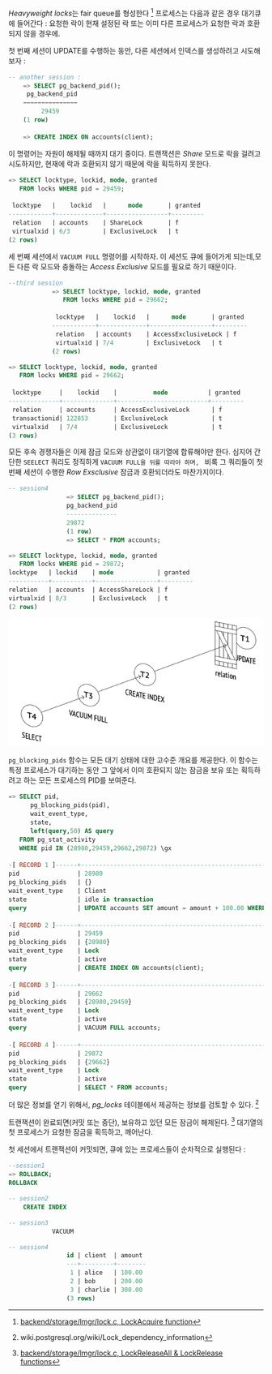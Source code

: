
*Heavyweight locks*는 fair queue를 형성한다 [^1] 프로세스는 다음과 같은 경우 대기큐에 들어간다 : 요청한 락이 현재 설정된 락 또는 이미 다른 프로세스가 요청한 락과 호환되지 않을 경우에.

첫 번째 세션이 UPDATE를 수행하는 동안, 다른 세션에서 인덱스를 생성하려고 시도해보자 : 

```sql
-- another session : 
	=> SELECT pg_backend_pid();
	 pg_backend_pid 
	−−−−−−−−−−−−−−−
	     29459
	(1 row)
	
	=> CREATE INDEX ON accounts(client);
```

이 명령어는 자원이 해제될 때까지 대기 중이다. 트랜잭션은 *Share* 모드로 락을 걸려고 시도하지만, 현재에 락과 호환되지 않기 때문에 락을 획득하지 못한다.


```sql
=> SELECT locktype, lockid, mode, granted
   FROM locks WHERE pid = 29459;

 locktype   |    lockid   |      mode       | granted
------------+-------------+-----------------+---------
 relation   | accounts    | ShareLock       | f
 virtualxid | 6/3         | ExclusiveLock   | t
(2 rows)
```

세 번째 세션에서 `VACUUM FULL` 명령어를 시작하자. 이 세션도 큐에 들어가게 되는데,모든 다른 락 모드와 충돌하는  *Access Exclusive* 모드를 필요로 하기 때문이다.

```sql
--third session
			=> SELECT locktype, lockid, mode, granted
			   FROM locks WHERE pid = 29662;
			
			 locktype   |    lockid   |      mode       | granted
			------------+-------------+-----------------+---------
			 relation   | accounts    | AccessExclusiveLock | f
			 virtualxid | 7/4         | ExclusiveLock   | t
			(2 rows)
```

```sql
=> SELECT locktype, lockid, mode, granted
   FROM locks WHERE pid = 29662;

 locktype     |    lockid    |          mode           | granted
--------------+--------------+-------------------------+---------
 relation     | accounts     | AccessExclusiveLock      | f
 transactionid| 122853       | ExclusiveLock            | t
 virtualxid   | 7/4          | ExclusiveLock            | t
(3 rows)
```

모든 후속 경쟁자들은 이제 잠금 모드와 상관없이 대기열에 합류해야만 한다. 심지어 간단한 `SEELECT` 쿼리도  정직하게 `VACUUM FULL을 뒤를 따라야 하며, ` 비록 그 쿼리들이 첫 번째 세션이 수행한 *Row Exsclusive* 잠금과 호환되더라도 마찬가지이다.



```sql
-- session4
				=> SELECT pg_backend_pid();
				pg_backend_pid
				--------------
				29872
				(1 row)
				=> SELECT * FROM accounts;
```

```sql
=> SELECT locktype, lockid, mode, granted
   FROM locks WHERE pid = 29872;
locktype   | lockid    | mode            | granted
-----------+-----------+-----------------+---------
relation   | accounts  | AccessShareLock | f
virtualxid | 8/3       | ExclusiveLock   | t
(2 rows)
```


![](image/CleanShot%20-000083.png)


`pg_blocking_pids` 함수는 모든 대기 상태에 대한 고수준 개요를 제공한다. 
이 함수는 특정 프로세스가 대기하는 동안 그 앞에서 이미 호환되지 않는 잠금을 보유 또는 획득하려고 하는 모든 프로세스의 PID를 보여준다.

```sql
=> SELECT pid,
      pg_blocking_pids(pid),
      wait_event_type,
      state,
      left(query,50) AS query
   FROM pg_stat_activity
   WHERE pid IN (28980,29459,29662,29872) \gx

-[ RECORD 1 ]------+-----------------------------------------------------
pid                | 28980
pg_blocking_pids   | {}
wait_event_type    | Client
state              | idle in transaction
query              | UPDATE accounts SET amount = amount + 100.00 WHERE

-[ RECORD 2 ]------+-----------------------------------------------------
pid                | 29459
pg_blocking_pids   | {28980}
wait_event_type    | Lock
state              | active
query              | CREATE INDEX ON accounts(client);

-[ RECORD 3 ]------+-----------------------------------------------------
pid                | 29662
pg_blocking_pids   | {28980,29459}
wait_event_type    | Lock
state              | active
query              | VACUUM FULL accounts;

-[ RECORD 4 ]------+-----------------------------------------------------
pid                | 29872
pg_blocking_pids   | {29662}
wait_event_type    | Lock
state              | active
query              | SELECT * FROM accounts;
```

더 많은 정보를 얻기 위해서, *pg_locks* 테이블에서 제공하는 정보를 검토할 수 있다. [^2]

트랜잭션이 완료되면(커밋 또는 중단), 보유하고 있던 모든 잠금이 해제된다. [^3]
대기열의 첫 프로세스가 요청한 잠금을 획득하고, 깨어난다.

첫 세션에서 트랜잭션이 커밋되면, 큐에 있는 프로세스들이 순차적으로 실행된다 : 

```sql
--session1
=> ROLLBACK;
ROLLBACK
```

```sql
-- session2
	CREATE INDEX
```

```sql
-- session3
			VACUUM
```

```sql
-- session4
				id | client  | amount
				---+---------+--------
				 1 | alice   | 100.00
				 2 | bob     | 200.00
				 3 | charlie | 300.00
				(3 rows)
```




[^1]:[backend/storage/lmgr/lock.c, LockAcquire function](https://git.postgresql.org/gitweb/?p=postgresql.git;a=blob;f=src/backend/storage/lmgr/lock.c;hb=REL_14_STABLE)


[^2]:wiki.postgresql.org/wiki/Lock_dependency_information
[^3]:[backend/storage/lmgr/lock.c, LockReleaseAll & LockRelease functions](https://git.postgresql.org/gitweb/?p=postgresql.git;a=blob;f=src/backend/storage/lmgr/lock.c;hb=REL_14_STABLE)